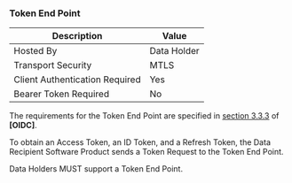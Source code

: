### Token End Point
| Description | Value   |
|---|---|
| Hosted By  | Data Holder  |
|  Transport Security |  MTLS |
| Client Authentication Required| Yes|
| Bearer Token Required| No|

The requirements for the Token End Point are specified in [section 3.3.3](https://openid.net/specs/openid-connect-core-1_0.html#HybridTokenEndpoint) of **[OIDC]**.

To obtain an Access Token, an ID Token, and a Refresh Token, the Data Recipient Software Product sends a Token Request to the Token End Point.

Data Holders MUST support a Token End Point.
